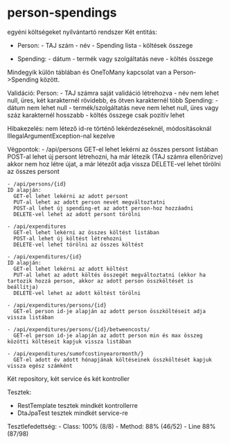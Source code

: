 # person-spendings
 egyéni költségeket nyilvántartó rendszer
Két entitás:
  - Person:
          - TAJ szám
          - név
              - Spending lista
              - költések összege
          
  - Spending:
        - dátum
        - termék vagy szolgáltatás neve
        - költés összege
        
Mindegyik külön táblában és OneToMany kapcsolat van a Person->Spending között.

Validáció:
  Person:
          - TAJ számra saját validáció létrehozva
          - név nem lehet null, üres, két karakternél rövidebb, és ötven karakternél több
  Spending:
          - dátum nem lehet null
          - termék/szolgáltatás neve nem lehet null, üres vagy száz karakternél hosszabb
          - költés összege csak pozitív lehet

Hibakezelés: nem létező id-re történő lekérdezéseknél, módosításoknál IllegalArgumentException-nal kezelve

Végpontok:
    - /api/persons
      GET-el lehet lekérni az összes persont listában
      POST-al lehet új persont létrehozni, ha már létezik (TAJ számra ellenőrizve) akkor nem hoz létre újat, a már létezőt adja vissza
      DELETE-vel lehet törölni az összes persont
    
    - /api/persons/{id}
    ID alapján:
      GET-el lehet lekérni az adott persont
      PUT-al lehet az adott person nevét megváltoztatni
      POST-al lehet új spending-et az adott person-hoz hozzáadni
      DELETE-vel lehet az adott persont törölni

    - /api/expenditures
      GET-el lehet lekérni az összes költést listában
      POST-al lehet új költést létrehozni
      DELETE-vel lehet törölni az összes költést
      
    - /api/expenditures/{id}
    ID alapján:
      GET-el lehet lekérni az adott költést
      PUT-al lehet az adott költés összegét megváltoztatni (ekkor ha tartozik hozzá person, akkor az adott person összköltését is beállítja)
      DELETE-vel lehet az adott költést törölni
      
    - /api/expenditures/persons/{id}
      GET-el person id-je alapján az adott person összköltéseit adja vissza listában
       
    - /api/expenditures/persons/{id}/betweencosts/
      GET-el person id-je alapján az adott person min és max összeg közötti költéseit kapjuk vissza listában
      
    - /api/expenditures/sumofcostinyearormonth/}
      GET-el adott év adott hónapjának költéseinek összköltését kapjuk vissza egész számként
      
Két repository, két service és két kontroller

Tesztek:
  - RestTemplate tesztek mindkét kontrollerre
  - DtaJpaTest tesztek mindkét service-re
  
  Tesztlefedettség:
    - Class: 100% (8/8)
    - Method: 88% (46/52)
    - Line 88% (87/98)

